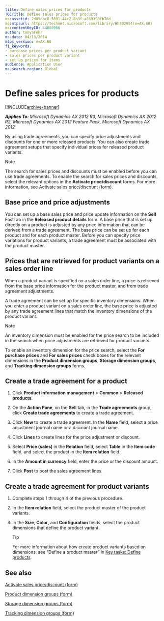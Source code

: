 ```yaml
---
title: Define sales prices for products
TOCTitle: Define sales prices for products
ms:assetid: 2d85dac8-5091-44c2-8b3f-a869390fb76d
ms:mtpsurl: https://technet.microsoft.com/library/Hh802994(v=AX.60)
ms:contentKeyID: 44080966
author: tonyafehr
ms.date: 04/18/2014
mtps_version: v=AX.60
f1_keywords:
- purchase prices per product variant
- sales prices per product variant
- set up prices for items
audience: Application User
ms.search.region: Global
---
```


# Define sales prices for products 


[!INCLUDE[archive-banner](includes/archive-banner.md)]


_**Applies To:** Microsoft Dynamics AX 2012 R3, Microsoft Dynamics AX 2012 R2, Microsoft Dynamics AX 2012 Feature Pack, Microsoft Dynamics AX 2012_

By using trade agreements, you can specify price adjustments and discounts for one or more released products. You can also create trade agreement setups that specify individual prices for released product variants.


> [!NOTE]
> <P>The search for sales prices and discounts must be enabled before you can use trade agreements. To enable the search for sales prices and discounts, select the relevant options in the <STRONG>Activate price/discount</STRONG> forms. For more information, see <A href="https://technet.microsoft.com/library/aa575310(v=ax.60)">Activate sales price/discount (form)</A>.</P>



## Base price and price adjustments

You can set up a base sales price and price update information on the **Sell** FastTab in the **Released product details** form. A base price that is set up directly on a product is adjusted by any price information that can be derived from a trade agreement. The base price can be set up for each product and for each product master. Before you can specify price variations for product variants, a trade agreement must be associated with the product master.

## Prices that are retrieved for product variants on a sales order line

When a product variant is specified on a sales order line, a price is retrieved from the base price information for the product master, and from trade agreement adjustments.

A trade agreement can be set up for specific inventory dimensions. When you enter a product variant on a sales order line, the base price is adjusted by any trade agreement lines that match the inventory dimensions of the product variant.


> [!NOTE]
> <P>An inventory dimension must be enabled for the price search to be included in the search when price adjustments are retrieved for product variants.</P>
> <P>To enable an inventory dimension for the price search, select the <STRONG>For purchase prices</STRONG> and <STRONG>For sales prices</STRONG> check boxes for the relevant dimensions in the <STRONG>Product dimension groups</STRONG>, <STRONG>Storage dimension groups</STRONG>, and <STRONG>Tracking dimension groups</STRONG> forms.</P>



## Create a trade agreement for a product

1.  Click **Product information management** \> **Common** \> **Released products**.

2.  On the **Action Pane**, on the **Sell** tab, in the **Trade agreements** group, click **Create trade agreements** to create a trade agreement.

3.  Click **New** to create a trade agreement. In the **Name** field, select a price adjustment journal name or a discount journal name.

4.  Click **Lines** to create lines for the price adjustment or discount.

5.  Select **Price (sales)** in the **Relation** field, select **Table** in the **Item code** field, and select the product in the **Item relation** field.

6.  In the **Amount in currency** field, enter the price or the discount amount.

7.  Click **Post** to post the sales agreement lines.

## Create a trade agreement for product variants

1.  Complete steps 1 through 4 of the previous procedure.

2.  In the **Item relation** field, select the product master of the product variants.

3.  In the **Size**, **Color**, and **Configuration** fields, select the product dimensions that define the product variant.
    

    > [!TIP]
    > <P>For more information about how create product variants based on dimensions, see “Define a product master” in <A href="key-tasks-define-products.md">Key tasks: Define products</A>.</P>



## See also

[Activate sales price/discount (form)](https://technet.microsoft.com/library/aa575310\(v=ax.60\))

[Product dimension groups (form)](https://technet.microsoft.com/library/hh227672\(v=ax.60\))

[Storage dimension groups (form)](https://technet.microsoft.com/library/hh209317\(v=ax.60\))

[Tracking dimension groups (form)](https://technet.microsoft.com/library/hh209465\(v=ax.60\))

  


